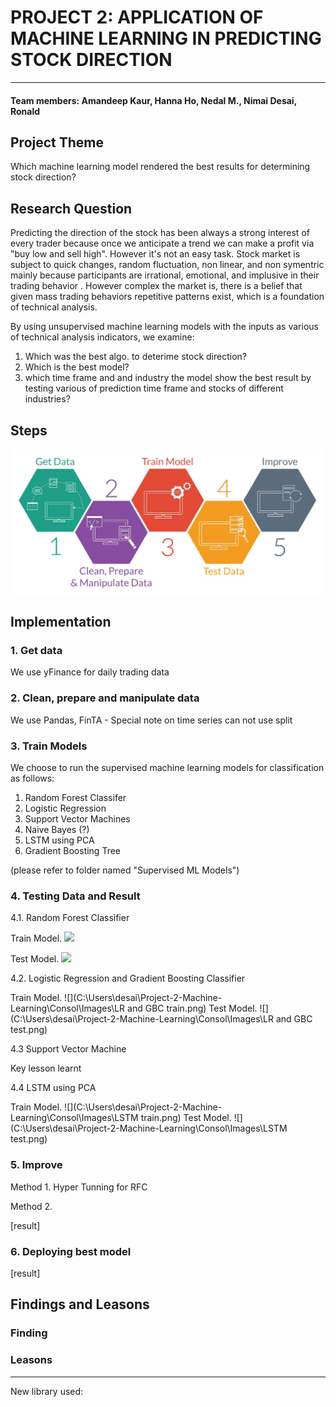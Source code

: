 # PROJECT 2: APPLICATION OF MACHINE LEARNING IN PREDICTING STOCK DIRECTION
 
---
#### Team members: Amandeep Kaur, Hanna Ho, Nedal M., Nimai Desai, Ronald 

## Project Theme

Which machine learning model rendered the best results for determining stock direction?  


## Research Question

Predicting the direction of the stock has been always a strong interest of every trader because once we anticipate a trend we can make a profit via "buy low and sell high". However it's not an easy task. Stock market is subject to quick changes, random fluctuation, non linear, and non symentric mainly because participants are irrational, emotional, and implusive in their trading behavior . However complex the market is, there is a belief that given mass trading behaviors repetitive patterns exist, which is a foundation of technical analysis.

By using unsupervised machine learning models with the inputs as various of technical analysis indicators, we examine: 

1. Which was the best algo. to deterime stock direction?  
2. Which is the best model?
3. which time frame and and industry the model show the best result by testing various of prediction time frame and stocks of different industries?  

## Steps
![alt_text](Consol/Images/steps.jpeg)

## Implementation

### 1. Get data

We use yFinance for daily trading data  

### 2. Clean, prepare and manipulate data

We use Pandas, FinTA - Special note on time series can not use split

### 3. Train Models

We choose to run the supervised machine learning models for classification as follows:

1. Random Forest Classifer
2. Logistic Regression
3. Support Vector Machines
4. Naive Bayes (?)
5. LSTM using PCA
6. Gradient Boosting Tree

(please refer to folder named "Supervised ML Models")

### 4. Testing Data and Result

4.1. Random Forest Classifier

Train Model.
![](C:\Users\desai\Project-2-Machine-Learning\Consol\Images\ROC_train.png)

Test Model.
![](C:\Users\desai\Project-2-Machine-Learning\Consol\Images\ROC_test.png)

4.2. Logistic Regression and Gradient Boosting Classifier

Train Model. 
![](C:\Users\desai\Project-2-Machine-Learning\Consol\Images\LR and GBC train.png)
Test Model.
![](C:\Users\desai\Project-2-Machine-Learning\Consol\Images\LR and GBC test.png)

4.3 Support Vector Machine

Key lesson learnt




4.4 LSTM using PCA

Train Model. 
![](C:\Users\desai\Project-2-Machine-Learning\Consol\Images\LSTM train.png)
Test Model.
![](C:\Users\desai\Project-2-Machine-Learning\Consol\Images\LSTM test.png)

### 5. Improve

Method 1. Hyper Tunning for RFC

Method 2. 

[result]


### 6. Deploying best model

[result]




## Findings and Leasons

### Finding


### Leasons







***
New library used: 

 



